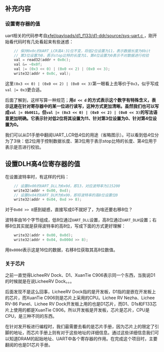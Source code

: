 ## 补充内容

### 设置寄存器的值

uart相关的代码参考自[xfel/payloads/d1_f133/d1-ddr/source/sys-uart.c ](https://github.com/xboot/xfel/blob/master/payloads/d1_f133/d1-ddr/source/sys-uart.c)，刚开始看代码时有几处看起来有些迷惑：
```C
    // 保持0x0c的UART_LCR高4:31位不变，将低2位设置为11，表示数据长度为8bit
    // 第3位设置为0，表示stop比特的长度为1、第4位设置为0表示不对数据进行校验
	val = read32(addr + 0x0c);
	val &= ~0x0f;
	val |= (0x3 << 0) | (0x0 << 2) | (0x0 << 3);
    write32(addr + 0x0c, val);
```
这里`(0x3 << 0) | (0x0 << 2) | (0x0 << 3)`第一眼看上去等价于`0x3`，似乎写成`val |= 0x3`更合适。

后面了解到，这样写算一种规范；**用`d << d` 的方式表示这个数字有特殊含义，表示这是在针对寄存器中的某一位进行读写，这种方式更加清晰。虽然我们也可以写成`val |= 0b0011`，但`val |= (0x3 << 0) | (0x0 << 2) | (0x0 << 3)`的写法语意更加明确。它表示针对低2位将其设置为11、针对第3位设置为0、针对第4位设置为0。**

我们可以从D1手册中翻阅UART_LCR低4位的用途（省略图示）。可以看到低4位分为了3块：低2位用于控制数据长度、第3位用于表示stop比特的长度、第4位用于表示是否进行校验。


## 设置DLH高4位寄存器的值

在设置波特率时，有这样的代码：
```c
	// 设置0x00的UART_DLL为0x0d，即13，对应波特率为115200
	write32(addr + 0x00, 0xd);
	// 设置0x04的UART_DLM为0x00，即将波特率的高8位设置位0
	write32(addr + 0x04, 0xd >> 8);
```
对于`0x0d >> 8`感到疑惑，直接写成0不就好了，为啥还要右移8位？

波特率由16个字节组成，低8位通过`UART_DLL`设置，高8位通过`UART_DLH`设置；右移8位其实就是获得波特率的高8位，写成下面的方式更好理解：
```c
	write32(addr + 0x00, 0x0d);
	write32(addr + 0x04, 0x000d >> 8);
```
用`0x000d`表示这是16位的数据，右移8位获取其高8位数值。

### 关于芯片

之前一直觉得LicheeRV Dock、D1、XuanTie C906表示同一个东西，当我说D1的时候就是在说LicheeRV Dock。。。

后面发现不是这么回事，LicheeRV Dock指的是开发板，D1指的是嵌在开发板上的芯片，而XuanTie C906则是芯片上采用的CPU。Lichee RV Nezha、Lichee RV-86 Panel、Lichee RV Dock开发板上用的也是D1芯片，而D1、D1s和F133芯片上使用的都是XuanTie C906。所以开发板是开发板，芯片是芯片，CPU是CPU，是三种不同的东西。

在针对发开板进行编程时，我们最需要去看的是芯片手册，因为芯片上的限定了引脚的地址，而芯片手册上则有对于这些地址的详细信息。通过这些详细信息我们可以知道DRAM的起始地址、UART中各个寄存器的作用。在完成这个项目时，主要翻阅的也是D1芯片手册。
